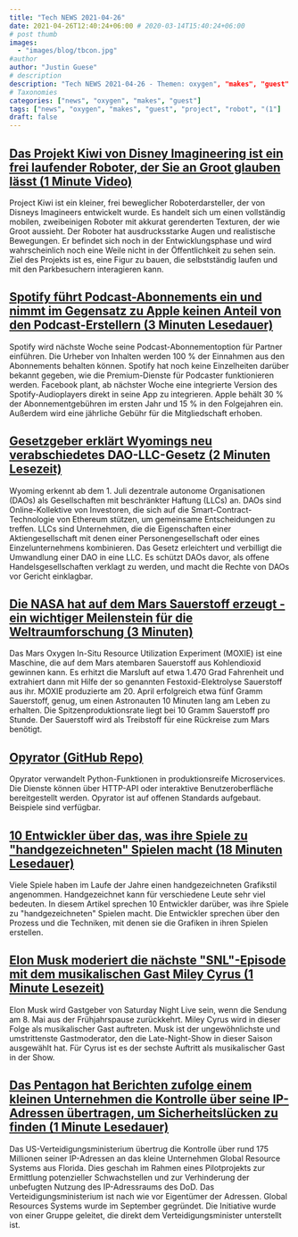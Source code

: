 ```yaml
---
title: "Tech NEWS 2021-04-26"
date: 2021-04-26T12:40:24+06:00 # 2020-03-14T15:40:24+06:00
# post thumb
images:
  - "images/blog/tbcon.jpg"
#author
author: "Justin Guese"
# description
description: "Tech NEWS 2021-04-26 - Themen: oxygen", "makes", "guest"
# Taxonomies
categories: ["news", "oxygen", "makes", "guest"]
tags: ["news", "oxygen", "makes", "guest", "project", "robot", "(1"]
draft: false
---
```


## [Das Projekt Kiwi von Disney Imagineering ist ein frei laufender Roboter, der Sie an Groot glauben lässt (1 Minute Video)](https://www.youtube.com/watch?v=6spi7nBqrro&utm_source=tldrnewsletter/1/010001790da77366-9526de24-8360-4ec7-abf5-3db719a1aeda-000000/7EgN8kCMAi8SQQmaIAL9Gf95BzTSS5ytnCcgWXzUAdg=190)

 Project Kiwi ist ein kleiner, frei beweglicher Roboterdarsteller, der von Disneys Imagineers entwickelt wurde. Es handelt sich um einen vollständig mobilen, zweibeinigen Roboter mit akkurat gerenderten Texturen, der wie Groot aussieht. Der Roboter hat ausdrucksstarke Augen und realistische Bewegungen. Er befindet sich noch in der Entwicklungsphase und wird wahrscheinlich noch eine Weile nicht in der Öffentlichkeit zu sehen sein. Ziel des Projekts ist es, eine Figur zu bauen, die selbstständig laufen und mit den Parkbesuchern interagieren kann.

## [Spotify führt Podcast-Abonnements ein und nimmt im Gegensatz zu Apple keinen Anteil von den Podcast-Erstellern (3 Minuten Lesedauer)](https://variety.com/2021/digital/news/spotify-podcast-subscriptions-apple-revenue-share-1234958690/)

 Spotify wird nächste Woche seine Podcast-Abonnementoption für Partner einführen. Die Urheber von Inhalten werden 100 % der Einnahmen aus den Abonnements behalten können. Spotify hat noch keine Einzelheiten darüber bekannt gegeben, wie die Premium-Dienste für Podcaster funktionieren werden. Facebook plant, ab nächster Woche eine integrierte Version des Spotify-Audioplayers direkt in seine App zu integrieren. Apple behält 30 % der Abonnementgebühren im ersten Jahr und 15 % in den Folgejahren ein. Außerdem wird eine jährliche Gebühr für die Mitgliedschaft erhoben.

## [Gesetzgeber erklärt Wyomings neu verabschiedetes DAO-LLC-Gesetz (2 Minuten Lesezeit)](https://www.coindesk.com/wyoming-dao-llc-law-passed)

 Wyoming erkennt ab dem 1. Juli dezentrale autonome Organisationen (DAOs) als Gesellschaften mit beschränkter Haftung (LLCs) an. DAOs sind Online-Kollektive von Investoren, die sich auf die Smart-Contract-Technologie von Ethereum stützen, um gemeinsame Entscheidungen zu treffen. LLCs sind Unternehmen, die die Eigenschaften einer Aktiengesellschaft mit denen einer Personengesellschaft oder eines Einzelunternehmens kombinieren. Das Gesetz erleichtert und verbilligt die Umwandlung einer DAO in eine LLC. Es schützt DAOs davor, als offene Handelsgesellschaften verklagt zu werden, und macht die Rechte von DAOs vor Gericht einklagbar.

## [Die NASA hat auf dem Mars Sauerstoff erzeugt - ein wichtiger Meilenstein für die Weltraumforschung (3 Minuten)](https://www.vice.com/en/article/bvz8em/nasa-has-created-oxygen-on-mars-in-a-major-milestone-for-space-exploration)

 Das Mars Oxygen In-Situ Resource Utilization Experiment (MOXIE) ist eine Maschine, die auf dem Mars atembaren Sauerstoff aus Kohlendioxid gewinnen kann. Es erhitzt die Marsluft auf etwa 1.470 Grad Fahrenheit und extrahiert dann mit Hilfe der so genannten Festoxid-Elektrolyse Sauerstoff aus ihr. MOXIE produzierte am 20. April erfolgreich etwa fünf Gramm Sauerstoff, genug, um einen Astronauten 10 Minuten lang am Leben zu erhalten. Die Spitzenproduktionsrate liegt bei 10 Gramm Sauerstoff pro Stunde. Der Sauerstoff wird als Treibstoff für eine Rückreise zum Mars benötigt.

## [Opyrator (GitHub Repo)](https://github.com/ml-tooling/opyrator)

 Opyrator verwandelt Python-Funktionen in produktionsreife Microservices. Die Dienste können über HTTP-API oder interaktive Benutzeroberfläche bereitgestellt werden. Opyrator ist auf offenen Standards aufgebaut. Beispiele sind verfügbar.

## [10 Entwickler über das, was ihre Spiele zu "handgezeichneten" Spielen macht (18 Minuten Lesedauer)](https://www.polygon.com/interviews/22397934/indie-games-hand-drawn-artists-cozy-grove)

 Viele Spiele haben im Laufe der Jahre einen handgezeichneten Grafikstil angenommen. Handgezeichnet kann für verschiedene Leute sehr viel bedeuten. In diesem Artikel sprechen 10 Entwickler darüber, was ihre Spiele zu "handgezeichneten" Spielen macht. Die Entwickler sprechen über den Prozess und die Techniken, mit denen sie die Grafiken in ihren Spielen erstellen.

## [Elon Musk moderiert die nächste "SNL"-Episode mit dem musikalischen Gast Miley Cyrus (1 Minute Lesezeit)](https://www.rollingstone.com/tv/tv-news/elon-musk-host-miley-cyrus-snl-1160775/)

 Elon Musk wird Gastgeber von Saturday Night Live sein, wenn die Sendung am 8. Mai aus der Frühjahrspause zurückkehrt. Miley Cyrus wird in dieser Folge als musikalischer Gast auftreten. Musk ist der ungewöhnlichste und umstrittenste Gastmoderator, den die Late-Night-Show in dieser Saison ausgewählt hat. Für Cyrus ist es der sechste Auftritt als musikalischer Gast in der Show.

## [Das Pentagon hat Berichten zufolge einem kleinen Unternehmen die Kontrolle über seine IP-Adressen übertragen, um Sicherheitslücken zu finden (1 Minute Lesedauer)](https://www.theverge.com/2021/4/24/22401339/pentagon-ip-addresses-security-department-defense)

 Das US-Verteidigungsministerium übertrug die Kontrolle über rund 175 Millionen seiner IP-Adressen an das kleine Unternehmen Global Resource Systems aus Florida. Dies geschah im Rahmen eines Pilotprojekts zur Ermittlung potenzieller Schwachstellen und zur Verhinderung der unbefugten Nutzung des IP-Adressraums des DoD. Das Verteidigungsministerium ist nach wie vor Eigentümer der Adressen. Global Resources Systems wurde im September gegründet. Die Initiative wurde von einer Gruppe geleitet, die direkt dem Verteidigungsminister unterstellt ist.

